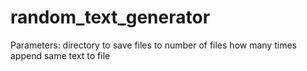 # random_text_generator
Parameters:
directory to save files to
number of files
how many times append same text to file
